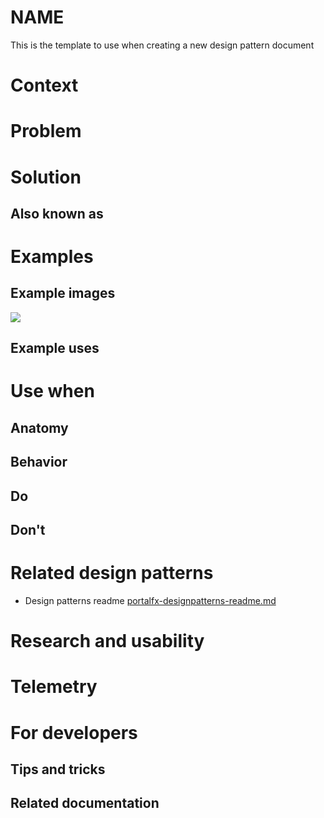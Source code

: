 # NAME
This is the template to use when creating a new design pattern document

# Context

# Problem

# Solution

## Also known as

# Examples

## Example images
<div style="max-width:800px">
<img alttext="Example image" src="../media/<folder>/<image_name>.png"  />
</div>

## Example uses

# Use when

## Anatomy

## Behavior

## Do

## Don't 

# Related design patterns
* Design patterns readme [portalfx-designpatterns-readme.md](portalfx-designpatterns-readme.md)

# Research and usability

# Telemetry

# For developers

## Tips and tricks

## Related documentation
